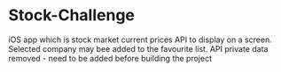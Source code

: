 # Stock-Challenge
iOS app which is stock market current prices API to display on a screen. Selected company may bee added to the favourite list.
API private data removed - need to be added before building the project
